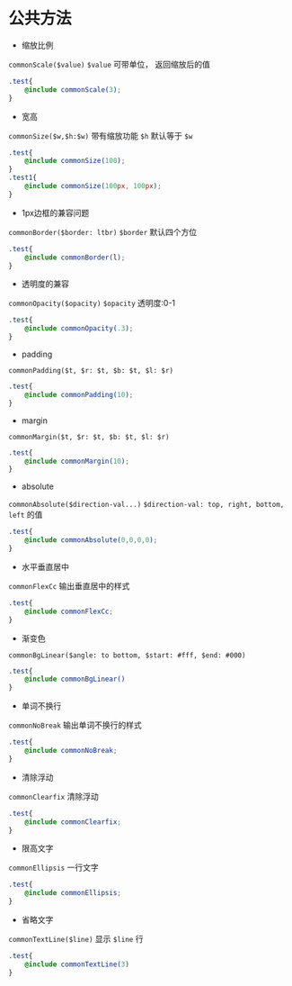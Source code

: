 # 公共方法

* 缩放比例

`commonScale($value)` `$value` 可带单位， 返回缩放后的值

```scss
.test{
	@include commonScale(3);
}
```
* 宽高 

`commonSize($w,$h:$w)` 带有缩放功能 `$h` 默认等于 `$w`

```scss
.test{
	@include commonSize(100);
}
.test1{
	@include commonSize(100px, 100px);
}
```
* 1px边框的兼容问题

`commonBorder($border: ltbr)`  `$border` 默认四个方位

```scss
.test{
	@include commonBorder(l);
}
```
* 透明度的兼容

`commonOpacity($opacity)`  `$opacity` 透明度:0-1

```scss
.test{
	@include commonOpacity(.3);
}
```
* padding

`commonPadding($t, $r: $t, $b: $t, $l: $r) `

```scss
.test{
	@include commonPadding(10);
}
```
* margin

`commonMargin($t, $r: $t, $b: $t, $l: $r)`

```scss
.test{
	@include commonMargin(10);
}
```
* absolute

`commonAbsolute($direction-val...)` `$direction-val: top, right, bottom, left` 的值

```scss
.test{
	@include commonAbsolute(0,0,0,0);
}
```
* 水平垂直居中

`commonFlexCc` 输出垂直居中的样式

```scss
.test{
	@include commonFlexCc;
}
```
* 渐变色

`commonBgLinear($angle: to bottom, $start: #fff, $end: #000)`

```scss
.test{
	@include commonBgLinear()
}
```
* 单词不换行

`commonNoBreak` 输出单词不换行的样式

```scss
.test{
	@include commonNoBreak;
}
```
* 清除浮动

`commonClearfix` 清除浮动

```scss
.test{
	@include commonClearfix;
}
```
* 限高文字

`commonEllipsis`  一行文字

```scss
.test{
	@include commonEllipsis;
}
```
* 省略文字

`commonTextLine($line)` 显示 `$line` 行

```scss
.test{
	@include commonTextLine(3)
}
```

